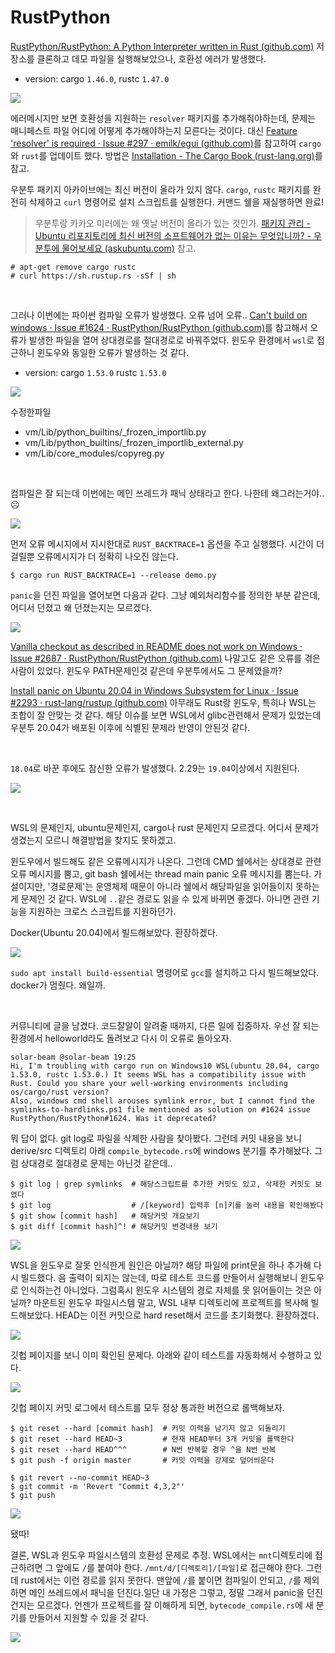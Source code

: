 # RustPython

[RustPython/RustPython: A Python Interpreter written in Rust (github.com)](https://github.com/RustPython/RustPython) 저장소를 클론하고 데모 파일을 실행해보았으나, 호환성 에러가 발생했다.

- version: cargo `1.46.0`, rustc `1.47.0`

![](../../img/cargoErr.PNG)

에러메시지만 보면 호환성을 지원하는 `resolver` 패키지를 추가해줘야하는데, 문제는 매니페스트 파일 어디에 어떻게 추가해야하는지 모른다는 것이다. 대신 [Feature 'resolver' is required · Issue #297 · emilk/egui (github.com)](https://github.com/emilk/egui/issues/297)를 참고하여 `cargo`와 `rust`를 업데이트 했다. 방법은 [Installation - The Cargo Book (rust-lang.org)](https://doc.rust-lang.org/cargo/getting-started/installation.html)를 참고. 

우분투 패키지 아카이브에는 최신 버전이 올라가 있지 않다. `cargo`, `rustc` 패키지를 완전히 삭제하고 `curl` 명령어로 설치 스크립트를 실행한다. 커맨드 쉘을 재실행하면 완료!

> 우분투랑 카카오 미러에는 왜 옛날 버전이 올라가 있는 것인가. [패키지 관리 - Ubuntu 리포지토리에 최신 버전의 소프트웨어가 없는 이유는 무엇입니까? - 우분투에 물어보세요 (askubuntu.com)](https://askubuntu.com/questions/151283/why-dont-the-ubuntu-repositories-have-the-latest-versions-of-software) 참고.

```
# apt-get remove cargo rustc
# curl https://sh.rustup.rs -sSf | sh
```

​    

그러나 이번에는 파이썬 컴파일 오류가 발생했다. 오류 넘어 오류.. [Can't build on windows · Issue #1624 · RustPython/RustPython (github.com)](https://github.com/RustPython/RustPython/issues/1624)를 참고해서 오류가 발생한 파일을 열어 상대경로를 절대경로로 바꿔주었다. 윈도우 환경에서 `wsl`로 접근하니 윈도우와 동일한 오류가 발생하는 것 같다.

- version: cargo `1.53.0` rustc `1.53.0`

![](../../img/cargoPythonErr.PNG)

수정한파일

- vm/Lib/python_builtins/_frozen_importlib.py
- vm/Lib/python_builtins/_frozen_importlib_external.py
- vm/Lib/core_modules/copyreg.py

​    

컴파일은 잘 되는데 이번에는 메인 쓰레드가 패닉 상태라고 한다. 나한테 왜그러는거야.. :frowning_face: 

![](../../img/mainthreadpanic.PNG)

먼저 오류 메시지에서 지시한대로 `RUST_BACKTRACE=1` 옵션을 주고 실행했다. 시간이 더 걸릴뿐 오류메시지가 더 정확히 나오진 않는다.

```
$ cargo run RUST_BACKTRACE=1 --release demo.py
```

`panic`을 던진 파일을 열어보면 다음과 같다. 그냥 예외처리함수를 정의한 부분 같은데, 어디서 던졌고 왜 던졌는지는 모르겠다. 

![](../../img/pycode.PNG)

[Vanilla checkout as described in README does not work on Windows · Issue #2687 · RustPython/RustPython (github.com)](https://github.com/RustPython/RustPython/issues/2687) 나말고도 같은 오류를 겪은 사람이 있었다. 윈도우 PATH문제인것 같은데 우분투에서도 그 문제였을까? 

[Install panic on Ubuntu 20.04 in Windows Subsystem for Linux · Issue #2293 · rust-lang/rustup (github.com)](https://github.com/rust-lang/rustup/issues/2293#issuecomment-619248357) 아무래도 Rust랑 윈도우, 특히나 WSL는 조합이 잘 안맞는 것 같다. 해당 이슈를 보면 WSL에서 glibc관련해서 문제가 있었는데 우분투 20.04가 배포된 이후에 식별된 문제라 반영이 안된것 같다.

​    

`18.04`로 바꾼 후에도 참신한 오류가 발생했다. 2.29는 `19.04`이상에서 지원된다.

![](../../img/glibcnotfound.PNG)

​    

WSL의 문제인지, ubuntu문제인지, cargo나 rust 문제인지 모르겠다. 어디서 문제가 생겼는지 모르니 해결방법을 찾지도 못하겠고. 

윈도우에서 빌드해도 같은 오류메시지가 나온다.  그런데 CMD 쉘에서는 상대경로 관련 오류 메시지를 뿜고, git bash 쉘에서는 thread main panic 오류 메시지를 뿜는다. 가설이지만, '경로문제'는 운영체제 때문이 아니라 쉘에서 해당파일을 읽어들이지 못하는 게 문제인 것 같다. WSL에 `..`같은 경로도 읽을 수 있게 바뀌면 좋겠다. 아니면 관련 기능을 지원하는 크로스 스크립트를 지원하던가.

Docker(Ubuntu 20.04)에서 빌드해보았다. 환장하겠다. 

![](../../img/dockerRustLinkerNotFound.PNG)

`sudo apt install build-essential` 명령어로 `gcc`를 설치하고 다시 빌드해보았다. docker가 멈췄다. 왜일까.

​    

커뮤니티에 글을 남겼다. 코드잘알이 알려줄 때까지, 다른 일에 집중하자. 우선 잘 되는 환경에서 helloworld라도 돌려보고 다시 이 오류로 돌아오자.

```
solar-beam @solar-beam 19:25
Hi, I'm troubling with cargo run on Windows10 WSL(ubuntu 20.04, cargo 1.53.0, rustc 1.53.0.) It seems WSL has a compatibility issue with Rust. Could you share your well-working environments including os/cargo/rust version?
Also, windows cmd shell arouses symlink error, but I cannot find the symlinks-to-hardlinks.ps1 file mentioned as solution on #1624 issue RustPython/RustPython#1624. Was it deprecated?
```



뭐 답이 없다. git log로 파일을 삭제한 사람을 찾아봤다. 그런데 커밋 내용을 보니 derive/src 디렉토리 아래 `compile_bytecode.rs`에 windows 분기를 추가해놨다. 그럼 상대경로 절대경로 문제는 아닌것 같은데..

```
$ git log | grep symlinks  # 해당스크립트를 추가한 커밋도 있고, 삭제한 커밋도 보였다
$ git log                  # /[keyword] 입력후 [n]키를 눌러 내용을 확인해봤다
$ git show [commit hash]   # 해당커밋 개요보기
$ git diff [commit hash]^! # 해당커밋 변경내용 보기
```

![](../../img/RustPythongitCommit.PNG)



WSL을 윈도우로 잘못 인식한게 원인은 아닐까? 해당 파일에 print문을 하나 추가해 다시 빌드했다. 음 출력이 되지는 않는데, 따로 테스트 코드를 만들어서 실행해보니 윈도우로 인식하는건 아니었다. 그럼혹시 윈도우 시스템의 경로 자체를 못 읽어들이는 것은 아닐까? 마운트된 윈도우 파일시스템 말고, WSL 내부 디렉토리에 프로젝트를 복사해 빌드해보았다. HEAD는 이전 커밋으로 hard reset해서 코드를 초기화했다. 환장하겠다.

![](../../img/rpErr101.PNG)



깃헙 페이지를 보니 이미 확인된 문제다. 아래와 같이 테스트를 자동화해서 수행하고 있다.

![](../../img/rpErr102.PNG)



깃헙 페이지 커밋 로그에서 테스트를 모두 정상 통과한 버전으로 롤백해보자.

```
$ git reset --hard [commit hash]  # 커밋 이력을 남기지 않고 되돌리기
$ git reset --hard HEAD~3         # 현재 HEAD부터 3개 커밋을 롤백한다
$ git reset --hard HEAD^^^        # N번 반복할 경우 ^을 N번 반복
$ git push -f origin master       # 커밋 이력을 강제로 덮어씌운다
```

```
$ git revert --no-commit HEAD~3
$ git commit -m 'Revert "Commit 4,3,2"'
$ git push
```

![](../../img/prSUCCEED.PNG)

됐따!



결론, WSL과 윈도우 파일시스템의 호환성 문제로 추정. WSL에서는 `mnt`디렉토리에 접근하려면 그 앞에도 `/`를 붙여야 한다. `/mnt/d/[디렉토리]/[파일]`로 접근해야 한다. 그런데 rust에서는 이런 경로를 읽지 못한다. 맨앞에 `/`를 붙이면 컴파일이 안되고, `/`를 제외하면 메인 쓰레드에서 패닉을 던진다.일단 내 가정은 그렇고, 정말 그래서 panic을 던진건지는 모르겠다. 언젠가 프로젝트를 잘 이해하게 되면, `bytecode_compile.rs`에 새 분기를 만들어서 지원할 수 있을 것 같다. 

![](../../img/RustPython100.PNG)

